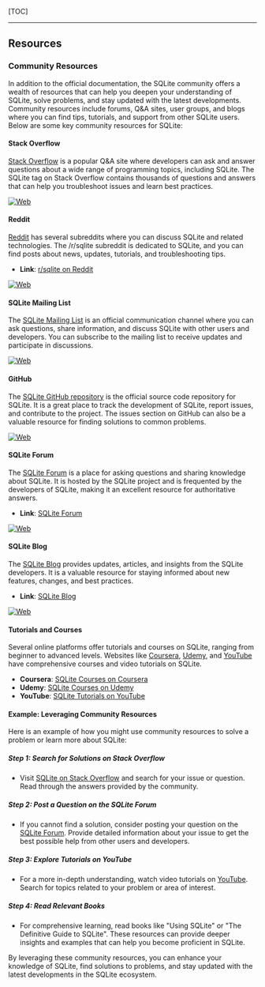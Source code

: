 
[TOC]

***

## Resources

### Community Resources

In addition to the official documentation, the SQLite community offers a wealth of resources that can help you deepen your understanding of SQLite, solve problems, and stay updated with the latest developments. Community resources include forums, Q&A sites, user groups, and blogs where you can find tips, tutorials, and support from other SQLite users. Below are some key community resources for SQLite:

#### Stack Overflow

[Stack Overflow](https://stackoverflow.com/) is a popular Q&A site where developers can ask and answer questions about a wide range of programming topics, including SQLite. The SQLite tag on Stack Overflow contains thousands of questions and answers that can help you troubleshoot issues and learn best practices.

<a href="https://stackoverflow.com/questions/tagged/sqlite"><img src="https://img.shields.io/website?url=https%3A%2F%2Fstackoverflow.com%2Fquestions%2Ftagged%2Fsqlite%2F&up_message=SQLite%20on%20Stack%20Overflow" alt="Web"/></a>

#### Reddit

[Reddit](https://www.reddit.com/) has several subreddits where you can discuss SQLite and related technologies. The /r/sqlite subreddit is dedicated to SQLite, and you can find posts about news, updates, tutorials, and troubleshooting tips.

- **Link**: [r/sqlite on Reddit](https%3A%2F%2Fwww.reddit.com%2Fr%2Fsqlite%2F)

<a href="https://www.reddit.com/r/sqlite/"><img src="https://img.shields.io/website?url=https%3A%2F%2Fwww.reddit.com%2Fr%2Fsqlite%2F&up_message=r%2Fsqlite%20on%20Reddit" alt="Web"/></a>

#### SQLite Mailing List

The [SQLite Mailing List](https://www.sqlite.org/support.html) is an official communication channel where you can ask questions, share information, and discuss SQLite with other users and developers. You can subscribe to the mailing list to receive updates and participate in discussions.

<a href="https://www.sqlite.org/support.html"><img src="https://img.shields.io/website?url=https%3A%2F%2Fwww.sqlite.org%2Fsupport.html&up_message=SQLite%20Mailing%20List" alt="Web"/></a>

#### GitHub

The [SQLite GitHub repository](https://github.com/sqlite/sqlite) is the official source code repository for SQLite. It is a great place to track the development of SQLite, report issues, and contribute to the project. The issues section on GitHub can also be a valuable resource for finding solutions to common problems.

<a href="https://github.com/sqlite/sqlite"><img src="https://img.shields.io/website?url=https%3A%2F%2Fgithub.com%2Fsqlite%2Fsqlite&up_message=SQLite%20on%20GitHub" alt="Web"/></a>

#### SQLite Forum

The [SQLite Forum](https://sqlite.org/forum) is a place for asking questions and sharing knowledge about SQLite. It is hosted by the SQLite project and is frequented by the developers of SQLite, making it an excellent resource for authoritative answers.

- **Link**: [SQLite Forum](https://sqlite.org/forum)

<a href="https://sqlite.org/forum"><img src="https://img.shields.io/website?url=https%3A%2F%2Fsqlite.org%2Fforum&up_message=SQLite%20Forum" alt="Web"/></a>

#### SQLite Blog

The [SQLite Blog](https://www.sqlite.org/cgi/src/doc/trunk/pages/news.in) provides updates, articles, and insights from the SQLite developers. It is a valuable resource for staying informed about new features, changes, and best practices.

- **Link**: [SQLite Blog](https://www.sqlite.org/cgi/src/doc/trunk/pages/news.in)

<a href="https://www.sqlite.org/cgi/src/doc/trunk/pages/news.in"><img src="https://img.shields.io/website?url=https%3A%2F%2Fwww.sqlite.org%2Fcgi%2Fsrc%2Fdoc%2Ftrunk%2Fpages%2Fnews.in&up_message=SQLite%20Blog" alt="Web"/></a>

#### Tutorials and Courses

Several online platforms offer tutorials and courses on SQLite, ranging from beginner to advanced levels. Websites like [Coursera](https://www.coursera.org/), [Udemy](https://www.udemy.com/), and [YouTube](https://www.youtube.com/) have comprehensive courses and video tutorials on SQLite.

- **Coursera**: [SQLite Courses on Coursera](https://www.coursera.org/)
- **Udemy**: [SQLite Courses on Udemy](https://www.udemy.com/)
- **YouTube**: [SQLite Tutorials on YouTube](https://www.youtube.com/)

#### Example: Leveraging Community Resources

Here is an example of how you might use community resources to solve a problem or learn more about SQLite:

##### Step 1: Search for Solutions on Stack Overflow

- Visit [SQLite on Stack Overflow](https://stackoverflow.com/questions/tagged/sqlite) and search for your issue or question. Read through the answers provided by the community.

##### Step 2: Post a Question on the SQLite Forum

- If you cannot find a solution, consider posting your question on the [SQLite Forum](https://sqlite.org/forum). Provide detailed information about your issue to get the best possible help from other users and developers.

##### Step 3: Explore Tutorials on YouTube

- For a more in-depth understanding, watch video tutorials on [YouTube](https://www.youtube.com/). Search for topics related to your problem or area of interest.

##### Step 4: Read Relevant Books

- For comprehensive learning, read books like "Using SQLite" or "The Definitive Guide to SQLite". These resources can provide deeper insights and examples that can help you become proficient in SQLite.

By leveraging these community resources, you can enhance your knowledge of SQLite, find solutions to problems, and stay updated with the latest developments in the SQLite ecosystem.
